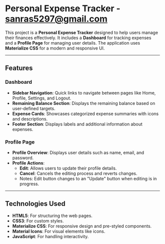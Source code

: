 # Personal Expense Tracker - sanras5297@gmail.com

This project is a **Personal Expense Tracker** designed to help users manage their finances effectively. It includes a **Dashboard** for tracking expenses and a **Profile Page** for managing user details. The application uses **Materialize CSS** for a modern and responsive UI.

---

## Features

### Dashboard
- **Sidebar Navigation**: Quick links to navigate between pages like Home, Profile, Settings, and Logout.
- **Remaining Balance Section**: Displays the remaining balance based on user-defined targets.
- **Expense Cards**: Showcases categorized expense summaries with icons and descriptions.
- **Footer Section**: Displays labels and additional information about expenses.

### Profile Page
- **Profile Overview**: Displays user details such as name, email, and password.
- **Profile Actions**: 
  - **Edit**: Allows users to update their profile details.
  - **Cancel**: Cancels the editing process and reverts changes.
  - Notes: Edit button changes to an "Update" button when editing is in progress.

---

## Technologies Used

- **HTML5**: For structuring the web pages.
- **CSS3**: For custom styles.
- **Materialize CSS**: For responsive design and pre-styled components.
- **Material Icons**: For visual elements like icons.
- **JavaScript**: For handling interactivity.



